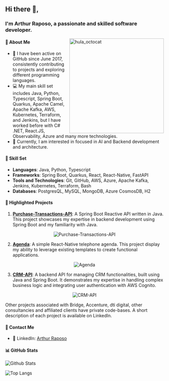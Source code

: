 ## Hi there 👋,
  
### I'm Arthur Raposo, a passionate and skilled software developer.

<img align="right" src="https://octodex.github.com/images/hula_loop_octodex02.gif" alt="hula_octocat" width='300' height="300"/>

#### 🧐 About Me

- 🚀 I have been active on GitHub since June 2017, consistently contributing to projects and exploring different programming languages.
- 💻 My main skill set includes Java, Python, Typescript, Spring Boot, Quarkus, Apache Camel, Apache Kafka, AWS, Kubernetes, Terraform, and Jenkins, but I have worked before with C# .NET, React.JS, Observability, Azure and many more technologies.
- 🌱 Currently, I am interested in focused in AI and Backend development and architecture.
  
#### 💼 Skill Set
  
- **Languages**: Java, Python, Typescript
- **Frameworks**: Spring Boot, Quarkus, React, React-Native, FastAPI
- **Tools and Technologies**: Git, GitHub, AWS, Azure, Apache Kafka, Jenkins, Kubernetes, Terraform, Bash
- **Databases**: PostgresQL, MySQL, MongoDB, Azure CosmosDB, H2
  
#### 🌟 Highlighted Projects

1. [**Purchase-Transactions-API**](https://github.com/arthurraposodev/Purchase-Transactions-API): A Spring Boot Reactive API written in Java. This project showcases my expertise in backend development using Spring Boot and my familiarity with Java.

<p align="center">
<img src="https://github-readme-stats.vercel.app/api/pin/?username=arthurraposodev&repo=Purchase-Transactions-API" alt="Purchase-Transactions-API">
</p>

2. [**Agenda**](https://github.com/arthurraposodev/Agenda): A simple React-Native telephone agenda. This project display my ability to leverage existing templates to create functional applications.

<p align="center">
<img src="https://github-readme-stats.vercel.app/api/pin/?username=arthurraposodev&repo=Agenda" alt="Agenda">
</p>

3. [**CRM-API**](https://github.com/arthurraposodev/crm-api): A backend API for managing CRM functionalities, built using Java and Spring Boot. It demonstrates my expertise in handling complex business logic and integrating user authentication with AWS Cognito.
<p align="center"> <img src="https://github-readme-stats.vercel.app/api/pin/?username=arthurraposodev&repo=crm-api" alt="CRM-API"> </p>

Other projects associated with Bridge, Accenture, dti digital, other consultancies and affiliated clients have private code-bases. A short description of each project is available on LinkedIn.
  
#### 💬 Contact Me

- 💼 LinkedIn: [Arthur Raposo](https://linkedin.com/in/arthurraposo)
  
#### 📊 GitHub Stats

![Github Stats](https://github-readme-stats.vercel.app/api?username=arthurraposodev&show_icons=true&count_private=true&hide_rank=true&hide=prs,contribs,issues)

![Top Langs](https://github-readme-stats.vercel.app/api/top-langs/?username=arthurraposodev&layout=compact)

